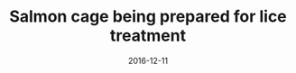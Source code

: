 ---
title: Salmon cage being prepared for lice treatment
caption: Salmon cage being prepared for lice treatment
location: Shetland, UK
slug: /1612004
date: 2016-12-11
featuredImage: ./images/salmonfarming-005.jpg
tags: ["Aquaculture", "Salmon", "Shetland", "UK"]
category: gallery
subject: In Action
---
